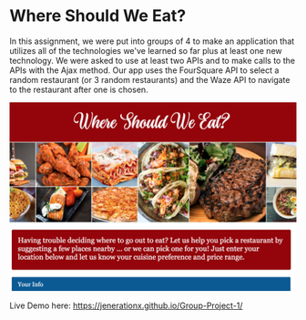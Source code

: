 # Where Should We Eat?

In this assignment, we were put into groups of 4 to make an application that
utilizes all of the technologies we've learned so far plus at least one new
technology. We were asked to use at least two APIs and to make calls to the
APIs with the Ajax method. Our app uses the FourSquare API to select a
random restaurant (or 3 random restaurants) and the Waze API to navigate to the
restaurant after one is chosen.

![Screenshot of Where Should We Eat?](https://github.com/jenerationx/Group-Project-1/blob/master/screenshot.png)

Live Demo here: https://jenerationx.github.io/Group-Project-1/
